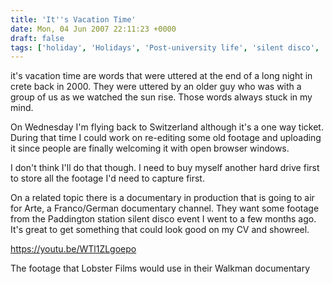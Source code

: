 ```yaml
---
title: 'It''s Vacation Time'
date: Mon, 04 Jun 2007 22:11:23 +0000
draft: false
tags: ['holiday', 'Holidays', 'Post-university life', 'silent disco', 'travel', 'Vacation', 'Walkman']
---
```


it's vacation time are words that were uttered at the end of a long night in crete back in 2000. They were uttered by an older guy who was with a group of us as we watched the sun rise. Those words always stuck in my mind.

On Wednesday I'm flying back to Switzerland although it's a one way ticket. During that time I could work on re-editing some old footage and uploading it since people are finally welcoming it with open browser windows.

I don't think I'll do that though. I need to buy myself another hard drive first to store all the footage I'd need to capture first.

On a related topic there is a documentary in production that is going to air for Arte, a Franco/German documentary channel. They want some footage from the Paddington station silent disco event I went to a few months ago. It's great to get something that could look good on my CV and showreel.

https://youtu.be/WTl1ZLgoepo

The footage that Lobster Films would use in their Walkman documentary